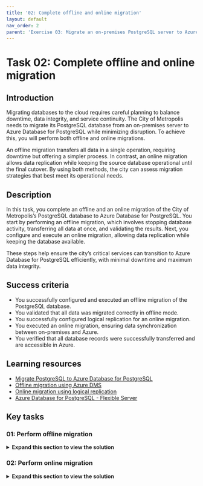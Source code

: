 ```yaml
---
title: '02: Complete offline and online migration'
layout: default
nav_order: 2
parent: 'Exercise 03: Migrate an on-premises PostgreSQL server to Azure Database for PostgreSQL'
---
```


# Task 02: Complete offline and online migration

## Introduction 

Migrating databases to the cloud requires careful planning to balance downtime, data integrity, and service continuity. The City of Metropolis needs to migrate its PostgreSQL database from an on-premises server to Azure Database for PostgreSQL while minimizing disruption. To achieve this, you will perform both offline and online migrations.

An offline migration transfers all data in a single operation, requiring downtime but offering a simpler process. In contrast, an online migration allows data replication while keeping the source database operational until the final cutover. By using both methods, the city can assess migration strategies that best meet its operational needs.

## Description 

In this task, you complete an offline and an online migration of the City of Metropolis’s PostgreSQL database to Azure Database for PostgreSQL. You start by performing an offline migration, which involves stopping database activity, transferring all data at once, and validating the results. Next, you configure and execute an online migration, allowing data replication while keeping the database available.

These steps help ensure the city’s critical services can transition to Azure Database for PostgreSQL efficiently, with minimal downtime and maximum data integrity.

## Success criteria 

- You successfully configured and executed an offline migration of the PostgreSQL database.
- You validated that all data was migrated correctly in offline mode.
- You successfully configured logical replication for an online migration.
- You executed an online migration, ensuring data synchronization between on-premises and Azure.
- You verified that all database records were successfully transferred and are accessible in Azure.

## Learning resources 

- [Migrate PostgreSQL to Azure Database for PostgreSQL](https://learn.microsoft.com/en-us/azure/postgresql/migrate/)
- [Offline migration using Azure DMS](https://learn.microsoft.com/en-us/azure/dms/tutorial-postgresql-server-offline)
- [Online migration using logical replication](https://learn.microsoft.com/en-us/azure/postgresql/migration-online-using-logical-replication)
- [Azure Database for PostgreSQL - Flexible Server](https://learn.microsoft.com/en-us/azure/postgresql/flexible-server/overview)

## Key tasks 

### 01: Perform offline migration 

 <details markdown="block"> 
  <summary><strong>Expand this section to view the solution</strong></summary> 

You will finalize necessary configurations and perform an offline migration of the Adventureworks database. This approach is suitable when a brief service interruption is acceptable.

1. From the Azure portal, on the top global search bar, enter and select **Private DNS zones**. 

    ![126r79z2.jpg](../../media/126r79z2.jpg) 

1. Select the **azuredb@lab.labInstance.Id.private.postgres.database.azure.com** entry. 

1. On the left service menu, select **DNS Management**, then select **Recordsets**.

1. Identify the private IP address listed under **Value**. This should be the only address, which belongs to the new server. 

    ![fa64umoe.jpg](../../media/fa64umoe.jpg) 

    {: .note}
    > Your IP may differ from the screenshot. 

1. Enter the IP address below for future use: 

    `@lab.TextBox(privateIP)` 

1. Select **Windows Explorer** from the taskbar, and then go to **C:\Program files\PostgreSQL\16\data**.

1. Right-click the **pg_hba.conf** file, select **Open with**, select **Notepad**, then select **OK**.

    {: .note}
    > You'll have to select **More apps** to see **Notepad**. 

1. In Notepad, go to the bottom of the **pg_hba.conf** file and add an entry under **# IPv4 local connections** with the following: 

    | Item | Value | 
    |:---------|:---------| 
    | TYPE   | host | 
    | DATABASE   | all   |  
    | USER  |   postgres  |
    | ADDRESS    |   @lab.Variable(privateIP)/24  |
    | METHOD    |   scram-sha-256  |

    {: .note}
    > The **ADDRESS** listed above is the address from the earlier text box. If it’s blank here, ensure the text box from step 4 is filled out. 

    ![lrtr7jn6.jpg](../../media/lrtr7jn6.jpg) 

1. Ensure the file looks like the image above, with the exception of the **ADDRESS**, if it's different. 

1. Save and close the file. 

1. In the Azure portal, return to the home page by selecting the **Home** breadcrumb link in the upper left.

1. Under **Resources**, in the **Recent** list, select the **azuredb@lab.LabInstance.Id** Azure Database. 

1. On the **azuredb@lab.LabInstance.Id** page, on the left service menu, select **Settings**, then select **Server parameters**. 

1. On the **Server parameters** tab, enter **azure.extensions** in the search filter. 

1. For the **azure.extensions** parameter, select the **Value** dropdown, then select the checkboxes for:

    - **TABLEFUNC**
    - **UUID-OSSP**
    
1. Select **Save**. 

    ![ga56cijg.jpg](../../media/ga56cijg.jpg) 

1. Once the deployment of the parameters is complete, select the **azuredb@lab.LabInstance.Id - Server parameters** breadcrumb link in the upper left to return to the server page. 

1. On the **azuredb@lab.LabInstance.Id** page, on the left service menu, select **Migration**. 

1. On the Migration page, select **+ Create**. 

    ![6s94hqsl.jpg](../../media/6s94hqsl.jpg) 

1. On the **Migrate PostgreSQL to Azure Database for PostgreSQL Flexible Server** page, configure the following settings: 

    | Item | Value | 
    |:---------|:---------| 
    | Migration name   | **offlinemigration** | 
    | Source server type   | **On-premise Server**  |  
    | Migration option  |   **Validate and Migrate** |
    | Migration mode    |   **Offline** |

    ![7nh93svl.jpg](../../media/7nh93svl.jpg) 

1. Select **Next: Select Runtime Server >**. 

1. On the **Select Runtime Server** step, leave the default option of **No** selected, then select **Next: Connect to source >**. 

1. From the Windows taskbar, open **Windows PowerShell** and run the **ipconfig** command. 

1. Select and copy the IP address listed under the **Vnet1** connection, then close PowerShell. 

    {: .note}
    > Select the text and then select **Ctrl+C** to copy. 

    ![86lvag86.jpg](../../media/86lvag86.jpg) 

1. Enter the IP address here for future use: 

    `@lab.TextBox(VPN)`

1. In Azure portal, on the **Connect to source** tab, configure the following settings: 

    | Item | Value | 
    |:---------|:---------| 
    | Server name   | **@lab.Variable(VPN)** | 
    | Port   | **5432**   |  
    | Server admin login name  |   **postgres**  |
    | Password    |   **Passw0rd!** |
    | SSL mode   | **Prefer**   |  

    ![a3zcj9s8.jpg](../../media/a3zcj9s8.jpg) 

    {: .note}
    > Your IP may differ from the screenshot. 

1. Select **Connect to source**. 

1. Once the connection test completes, select **Next: Select migration target >**. 

1. On the **Select migration target** tab, enter **Passw0rd!** in the **Password** field, then select **Connect to target**. 

1. Once the connection test completes, select **Next: Select database(s) for migration >**. 

1. On the **Select database(s) for migration** tab, select the checkbox for **Adventureworks**, then select **Next: Summary >**. 

1. Select **Start Validation and Migration**. 

    {: .warning }
    > This process may take 3-4 minutes. 

    {: .important }
    > In an offline migration, all applications that connect to the source instance are stopped. The tradeoff is that it requires less configuration and performs faster. This can be useful in situations where downtime or maintenance is expected. 

1. Select **Refresh** on the **azuredb@lab.LabInstance.Id - Migration** page periodically until the **offlinemigration** job is complete. 

1. Once the migration is complete, select **offlinemigration**. 

    ![g6jeja1p.jpg](../../media/g6jeja1p.jpg) 

1. Everything should show as **Succeeded**. At the bottom, select the link to the **Adventureworks** database. 

1. In the **Validation and migration details for Adventureworks** flyout menu, select the **Migration** tab. 

1. Verify the **Database Status** shows as **Succeeded** and the **Number of tables copied** shows as **68**. 

    ![j8kjkklj.jpg](../../media/j8kjkklj.jpg) 

You've successfully completed this task! 

</details> 

### 02: Perform online migration 

 <details markdown="block"> 
  <summary><strong>Expand this section to view the solution</strong></summary> 

Next, you will configure connection options and execute an online migration, ensuring minimal disruption and enabling the city to continue providing public services without extended downtime.

1. From Windows File Explorer, go to **C:\Program Files\PostgreSQL\16\data** and open the **postgresql.conf** file with Notepad. 

1. In the **postgresql.conf** file, select **Ctrl+F** to find the value **wal_level**.

1. Delete the **#** at the start of the line to uncomment the setting.

1. Set the **wal_level** value to **logical**, and then remove the comment to the right. 

    ![yktk443b.jpg](../../media/yktk443b.jpg) 

1. Save and close the file. 

1. A server restart is required for the changes to take effect. Right-click the Windows icon in the lower left, select **Shut down or sign out**, then select **Restart** to reboot the VM. 

1. Once the VM has rebooted, sign in again to **@lab.VirtualMachine(WindowsClientPostgreSQL16).Username** with **@lab.VirtualMachine(WindowsClientPostgreSQL16).Password**. 

1. Reconnect to the **Vnet1** VPN by selecting the network icon in the notification area and then selecting the **Vnet1** connection. 

    ![ismt7gva.jpg](../../media/ismt7gva.jpg) 

1. From the VPN settings, select **Vnet1** and then select **Connect**. 

    ![8wlflp18.jpg](../../media/8wlflp18.jpg) 

1. A separate **Vnet1** connection window will open in the background. Switch to it and select **Connect**. 

    {: .note}
    > A Window may show asking about privilege escalation, select **Continue**. 

    ![oigc7yk6.jpg](../../media/oigc7yk6.jpg) 

1. At the User Account Control prompt, enter **@lab.VirtualMachine(WindowsClientPostgreSQL16).Password** and select **Yes**. 

1. Verify that **Vnet1** is connected successfully. The word "**Connected**" should show under the **Vnet1** connection.

    ![q5bvkdzr.jpg](../../media/q5bvkdzr.jpg) 

1. If your Microsoft Edge session is not restored, open it and go to [https://portal.azure.com](https://portal.azure.com). 

1. If needed, sign in again to the Azure portal with the following:

    | Item | Value |
    |:--------|:--------|
    | Username   | **@lab.CloudPortalCredential(User1).Username**   |
    | Password  | **@lab.CloudPortalCredential(User1).Password**   |
 
1. From the Azure portal home page, select the **azuredb@lab.LabInstance.Id** Azure Database from the **Recent** list of resources. 

1. On the **azuredb@lab.LabInstance.Id** page, select **Migration** from the left service menu.

1. Select **+ Create**. 

    ![t44jhi2u.jpg](../../media/t44jhi2u.jpg) 

1. On the **Migrate PostgreSQL to Azure Database for PostgreSQL Flexible Server** page, configure the following settings: 

    | Item | Value | 
    |:---------|:---------| 
    | Migration name   | **onlinemigration** | 
    | Source server type   | **On-premise Server**   |  
    | Migration option  |   **Validate and Migrate** |
    | Migration mode    |   **Online**  |

    {: .note}
    > When switching from **Offline** to **Online** for the **Migration mode**, you might notice an additional prerequisite is added below. The additional prerequisite for the online connection is to set the **WAL_LEVEL** to **logical** in the source server. This is the reason for the extra configuration and server reboot earlier. 

1. Select **Next: Select Runtime Server >**. 

1. On the **Select Runtime Server** tab, leave the default option of **No** selected and select **Next: Connect to source >**. 

1. On the **Connect to source** tab, configure the following settings: 

    | Item | Value | 
    |:---------|:---------| 
    | Server name   | **@lab.Variable(VPN)** | 
    | Port   | **5432**   |  
    | Server admin login name  |   **`postgres`**  | 
    | Password    |   **`Passw0rd!`**  | 
    | SSL mode   | **Prefer**   |  

    ![a3zcj9s8.jpg](../../media/a3zcj9s8.jpg) 

1. Select **Connect to source**.

1. Once the connection test completes, select **Next: Select migration target >**. 

1. On the **Select migration target** tab, enter **`Passw0rd!`** in the **Password** field, then select **Connect to target**. 

1. Once the connection test completes, select **Next: Select database(s) for migration >**. 

1. On the **Select database(s) for migration** tab, select the checkbox for **Adventureworks** and then select **Next: Summary >**. 

    {: .important }
    > After selecting the **Adventureworks** database, there will be an additional checkbox. This is authorizing Azure to overwrite the data from the previous migration with the data from this one. In this case, the data is the same and we can proceed without fear of data loss. However, in a production environment, pay attention to this setting to determine when you’re about to overwrite data. 

1. Select **Start Validation and Migration**. 

    {: .warning }
    > This process may take 3-4 minutes. 

    {: .important }
    > An online migration has more steps and takes a bit more time, but the source server applications aren't stopped in the process. Data is copied to the target server, then a cutover is performed to finalize the migration with no downtime in between. 

1. Select **Refresh** on the **azuredb@lab.LabInstance.Id - Migration** page periodically until the **onlinemigration** job status shows as **Waiting For Use**. 

1. From the Windows taskbar, select **Windows PowerShell** and run the following command to connect to the newly migrated **Adventureworks** database: 

    ```
    psql -h @lab.Variable(privateIP) -p 5432 -U postgres Adventureworks 
    ``` 

1. Enter **@lab.VirtualMachine(WindowsClientPostgreSQL16).Password** for the password.

    {: .warning }
    > The text cursor for password entry does not move as you type. You may need to select **Enter** a couple times.

1. Once connected to the **Adventureworks** database through PowerShell, run the following command: 

    ```
    SELECT name FROM humanresources.department; 
    ``` 

    ![k3q6pg5d.jpg](../../media/k3q6pg5d.jpg) 

    {: .important }
    > This command should return a list of 16 rows, showing the records in the **department** table. Since the online migration hasn't been completed yet, the data is being pulled from the offline migration performed earlier. With the online migration method, data can be added even after the migration has started, as long as the cutover hasn't been performed yet. Let's add a new row now to test this. 

1. From the PowerShell connection to **Adventureworks**, run the following command to add a new row to the **department** table. 

    ``` 
    INSERT INTO humanresources.department VALUES (17, 'Logistics', 'Inventory Management', DEFAULT); 
    ``` 

1. Minimize the PowerShell connection, you'll return to it later. 

1. Return to the Azure portal and the **azuredb@lab.LabInstance.Id - Migration** page. 

1. Select **onlinemigration** from the list.

    ![on4t9ntj.jpg](../../media/on4t9ntj.jpg) 

1. On the **onlinemigration** page, select **Cutover**, then select **Yes**. 

    {: .warning }
    > This process may take 5-7 minutes to complete. 

    ![6euhl3wk.jpg](../../media/6euhl3wk.jpg) 

1. Select **Refresh** on the **onlinemigration** page until the **Validation status** shows as **Succeeded**. 

1. At the bottom of the **onlinemigration** page, select the link to the **Adventureworks** database. 

1. In the **Validation and migration details for Adventureworks** flyout menu, select the **Migration** tab. 

1. Verify the **Database Status** shows as **Succeeded** and the **Number of tables copied** shows as **69**. 

    ![xaug5dpz.jpg](../../media/xaug5dpz.jpg) 

1. Return to the **azuredb@lab.LabInstance.Id - Migration** page selecting the breadcrumb link in the upper left. 

1. Refresh the **azuredb@lab.LabInstance.Id - Migration** page and verify that the **onlinemigration** shows as **Succeeded**. 

    ![9lpbu8gr.jpg](../../media/9lpbu8gr.jpg) 

1. From the Windows taskbar, select **Windows PowerShell**. You should still be connected to the **Adventureworks** database. If not, run the following command: 

    ```
    psql -h @lab.Variable(privateIP) -p 5432 -U postgres Adventureworks 
    ``` 

    {: .note}
    > Enter **@lab.VirtualMachine(WindowsClientPostgreSQL16).Password** for the password. 

1. Once connected to the **Adventureworks** database through PowerShell, run the following command: 

    ```
    SELECT name FROM humanresources.department; 
    ``` 

    ![3f9kym3p.jpg](../../media/3f9kym3p.jpg) 

    {: .important }
    > We're running this command again to check the row names in the **department** table. At the bottom of the results, notice that the **Logistics** record was migrated successfully. 

You've successfully completed this task.

---

## Conclusion 

Congratulations! You've completed the **Online and Offline migration of PostgreSQL to Azure Database for PostgreSQL server** lab. 

</details> 

